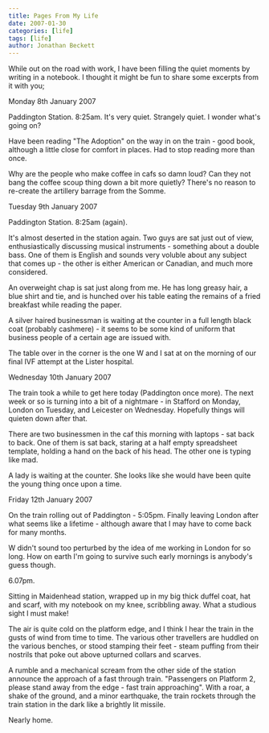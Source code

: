 ```yaml
---
title: Pages From My Life
date: 2007-01-30
categories: [life]
tags: [life]
author: Jonathan Beckett
---
```


While out on the road with work, I have been filling the quiet moments by writing in a notebook. I thought it might be fun to share some excerpts from it with you;

Monday 8th January 2007

Paddington Station. 8:25am. It's very quiet. Strangely quiet. I wonder what's going on?

Have been reading "The Adoption" on the way in on the train - good book, although a little close for comfort in places. Had to stop reading more than once.

Why are the people who make coffee in cafs so damn loud? Can they not bang the coffee scoup thing down a bit more quietly? There's no reason to re-create the artillery barrage from the Somme.

Tuesday 9th January 2007

Paddington Station. 8:25am (again).

It's almost deserted in the station again. Two guys are sat just out of view, enthusiastically discussing musical instruments - something about a double bass. One of them is English and sounds very voluble about any subject that comes up - the other is either American or Canadian, and much more considered.

An overweight chap is sat just along from me. He has long greasy hair, a blue shirt and tie, and is hunched over his table eating the remains of a fried breakfast while reading the paper.

A silver haired businessman is waiting at the counter in a full length black coat (probably cashmere) - it seems to be some kind of uniform that business people of a certain age are issued with.

The table over in the corner is the one W and I sat at on the morning of our final IVF attempt at the Lister hospital.

Wednesday 10th January 2007

The train took a while to get here today (Paddington once more). The next week or so is turning into a bit of a nightmare - in Stafford on Monday, London on Tuesday, and Leicester on Wednesday. Hopefully things will quieten down after that.

There are two businessmen in the caf this morning with laptops - sat back to back. One of them is sat back, staring at a half empty spreadsheet template, holding a hand on the back of his head. The other one is typing like mad.

A lady is waiting at the counter. She looks like she would have been quite the young thing once upon a time.

Friday 12th January 2007

On the train rolling out of Paddington - 5:05pm. Finally leaving London after what seems like a lifetime - although aware that I may have to come back for many months.

W didn't sound too perturbed by the idea of me working in London for so long. How on earth I'm going to survive such early mornings is anybody's guess though.

6.07pm.

Sitting in Maidenhead station, wrapped up in my big thick duffel coat, hat and scarf, with my notebook on my knee, scribbling away. What a studious sight I must make!

The air is quite cold on the platform edge, and I think I hear the train in the gusts of wind from time to time. The various other travellers are huddled on the various benches, or stood stamping their feet - steam puffing from their nostrils that poke out above upturned collars and scarves.

A rumble and a mechanical scream from the other side of the station announce the approach of a fast through train. "Passengers on Platform 2, please stand away from the edge - fast train approaching". With a roar, a shake of the ground, and a minor earthquake, the train rockets through the train station in the dark like a brightly lit missile.

Nearly home.